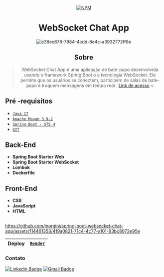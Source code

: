 <div align="center">

[![NPM](https://img.shields.io/npm/l/react)](https://github.com/jnorgini/spring-boot-websocket-chat-app/blob/master/LICENSE) 
</div>

<div align="center">

# WebSocket Chat App
<div align="center">

![e36ec678-7984-4cdd-8e4c-a3932772ff8e](https://github.com/jnorgini/spring-boot-websocket-chat-app/assets/114461353/2ae29415-3114-4797-8fdd-6d61b600c68f)


</div>
</div>

<div align="center">

## Sobre

> WebSocket Chat App é uma aplicação de bate-papo desenvolvida usando o framework Spring Boot e a tecnologia WebSocket. Ele permite que os usuários se conectem, participem de salas de bate-papo e troquem mensagens em tempo real .
> [Link de acesso](https://websocket-zsq6.onrender.com/) <

</div>

##  Pré -requisitos

- [ `Java 17` ](https://www.oracle.com/java/technologies/javase/jdk17-archive-downloads.html)
- [ `Apache Maven 3.9.2` ](https://maven.apache.org/download.cgi)
- [ `Spring Boot - STS 4` ](https://spring.io/tools)
- [`GIT`](https://git-scm.com/download/win)

## Back-End
- **Spring Boot Starter Web** 
- **Spring Boot Starter WebSocket**
- **Lombok**
- **Dockerfile**

## Front-End
- **CSS** 
- **JavaScript**
- **HTML**


## 


https://github.com/jnorgini/spring-boot-websocket-chat-app/assets/114461353/419a0821-71c4-4c77-a101-93bc8072e95e




| Deploy  | [``Render``](https://render.com/)                                                        |
|-----------|-----------------------------------------------------------------------|


### Contato
[![Linkedin Badge](https://img.shields.io/badge/-LinkedIn-6633cc?style=flat-square&logo=Linkedin&logoColor=white&link=https://www.linkedin.com/in/juliana-norgini)](https://www.linkedin.com/in/juliana-norgini)
[![Gmail Badge](https://img.shields.io/badge/-jnorgini@gmail.com-6633cc?style=flat-square&logo=Gmail&logoColor=white&link=mailto:jnorgini@gmail.com)](mailto:jnorgini@gmail.com)
